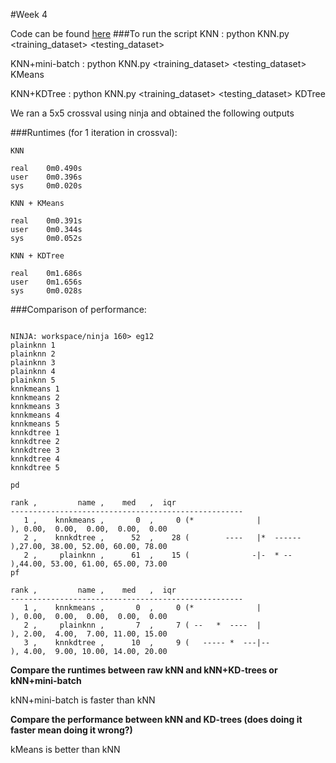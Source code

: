 #Week 4

Code can be found [here](https://github.com/gvivek19/fss16c/tree/master/code/4/code)
###To run the script
KNN : python KNN.py \<training_dataset\> \<testing_dataset\>

KNN+mini-batch : python KNN.py \<training_dataset\> \<testing_dataset\> KMeans

KNN+KDTree : python KNN.py \<training_dataset\> \<testing_dataset\> KDTree


We ran a 5x5 crossval using ninja and obtained the following outputs

###Runtimes (for 1 iteration in crossval):

```
KNN

real    0m0.490s
user    0m0.396s
sys     0m0.020s

KNN + KMeans

real    0m0.391s
user    0m0.344s
sys     0m0.052s

KNN + KDTree

real    0m1.686s
user    0m1.656s
sys     0m0.028s
```

###Comparison of performance:
```

NINJA: workspace/ninja 160> eg12
plainknn 1
plainknn 2
plainknn 3
plainknn 4
plainknn 5
knnkmeans 1
knnkmeans 2
knnkmeans 3
knnkmeans 4
knnkmeans 5
knnkdtree 1
knnkdtree 2
knnkdtree 3
knnkdtree 4
knnkdtree 5

pd

rank ,         name ,    med   ,  iqr 
----------------------------------------------------
   1 ,    knnkmeans ,       0  ,     0 (*              |              ), 0.00,  0.00,  0.00,  0.00,  0.00
   2 ,    knnkdtree ,      52  ,    28 (        ----   |*  ------     ),27.00, 38.00, 52.00, 60.00, 78.00
   2 ,     plainknn ,      61  ,    15 (              -|-  * --       ),44.00, 53.00, 61.00, 65.00, 73.00
pf

rank ,         name ,    med   ,  iqr 
----------------------------------------------------
   1 ,    knnkmeans ,       0  ,     0 (*              |              ), 0.00,  0.00,  0.00,  0.00,  0.00
   2 ,     plainknn ,       7  ,     7 ( --   *  ----  |              ), 2.00,  4.00,  7.00, 11.00, 15.00
   3 ,    knnkdtree ,      10  ,     9 (   ----- *  ---|--            ), 4.00,  9.00, 10.00, 14.00, 20.00
```

**Compare the runtimes between raw kNN and kNN+KD-trees or kNN+mini-batch**

kNN+mini-batch is faster than kNN

**Compare the performance between kNN and KD-trees (does doing it faster mean doing it wrong?)**

kMeans is better than kNN 
